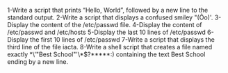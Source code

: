 1-Write a script that prints “Hello, World”, followed by a new line to the standard output.
2-Write a script that displays a confused smiley "(Ôo)'.
3-Display the content of the /etc/passwd file.
4-Display the content of /etc/passwd and /etc/hosts
5-Display the last 10 lines of /etc/passwd
6-Display the first 10 lines of /etc/passwd
7-Write a script that displays the third line of the file iacta.
8-Write a shell script that creates a file named exactly \*\\'"Best School"\'\\*$\?\*\*\*\*\*:) containing the text Best School ending by a new line.
